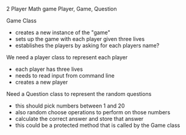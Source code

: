 2 Player Math game
Player, Game, Question

Game Class

- creates a new instance of the "game"
- sets up the game with each player given three lives
- establishes the players by asking for each players name?

We need a player class to represent each player

- each player has three lives
- needs to read input from command line
- creates a new player

Need a Question class to represent the random questions

- this should pick numbers between 1 and 20
- also random choose operations to perform on those numbers
- calculate the correct answer and store that answer
- this could be a protected method that is called by the Game class
